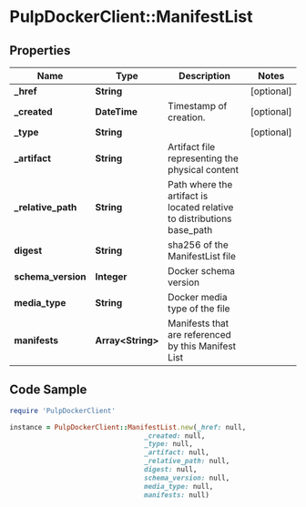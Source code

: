 # PulpDockerClient::ManifestList

## Properties

Name | Type | Description | Notes
------------ | ------------- | ------------- | -------------
**_href** | **String** |  | [optional] 
**_created** | **DateTime** | Timestamp of creation. | [optional] 
**_type** | **String** |  | [optional] 
**_artifact** | **String** | Artifact file representing the physical content | 
**_relative_path** | **String** | Path where the artifact is located relative to distributions base_path | 
**digest** | **String** | sha256 of the ManifestList file | 
**schema_version** | **Integer** | Docker schema version | 
**media_type** | **String** | Docker media type of the file | 
**manifests** | **Array&lt;String&gt;** | Manifests that are referenced by this Manifest List | 

## Code Sample

```ruby
require 'PulpDockerClient'

instance = PulpDockerClient::ManifestList.new(_href: null,
                                 _created: null,
                                 _type: null,
                                 _artifact: null,
                                 _relative_path: null,
                                 digest: null,
                                 schema_version: null,
                                 media_type: null,
                                 manifests: null)
```


